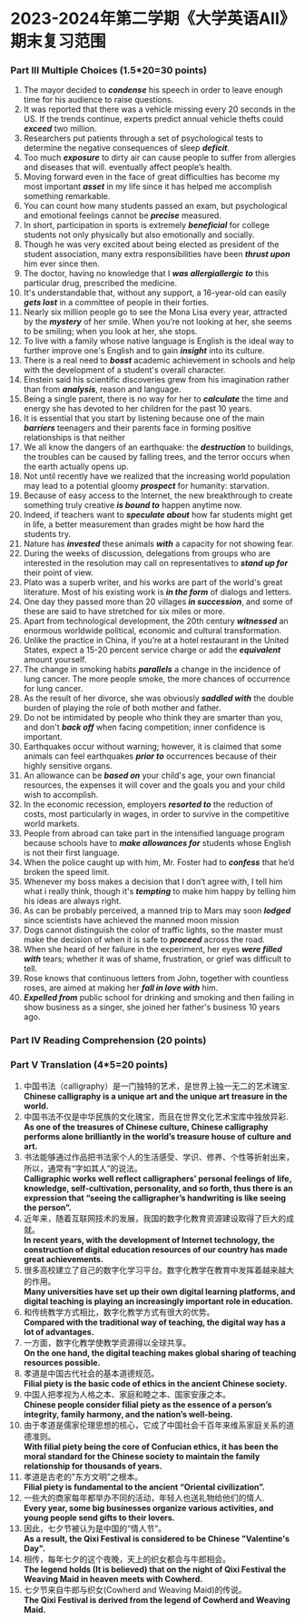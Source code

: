 # 2023-2024年第二学期《大学英语AII》期末复习范围
### Part III Multiple Choices (1.5*20=30 points)
1. The mayor decided to _**condense**_ his speech in order to leave enough time for his audience to raise questions.   
2. It was reported that there was a vehicle missing every 20 seconds in the US. If the trends continue, experts predict annual vehicle thefts could _**exceed**_ two million. 
3. Researchers put patients through a set of psychological tests to determine the negative consequences of sleep _**deficit**_. 
4. Too much _**exposure**_ to dirty air can cause people to suffer from allergies and diseases that will. eventually affect people’s health.
5. Moving forward even in the face of great difficulties has become my most important _**asset**_ in  my life since it has helped me accomplish something remarkable.
6. You can count how many students passed an exam, but psychological and emotional feelings cannot be _**precise**_ measured. 
7. In short, participation in sports is extremely _**beneficial**_ for college students not only physically but also emotionally and socially.
8. Though he was very excited about being elected as president of the student association, many extra responsibilities have been _**thrust upon**_ him ever since then.
9. The doctor, having no knowledge that I _**was allergiallergic to**_ this particular drug, prescribed the medicine.
10. It's understandable that, without any support, a 16-year-old can easily _**gets lost**_ in a committee of people in their forties.
11. Nearly six million people go to see the Mona Lisa every year, attracted by the _**mystery**_ of her smile. When you’re not looking at her, she seems to be smiling; when you look at her, she stops.
12. To live with a family whose native language is English is the ideal way to further improve one's English and to gain _**insight**_ into its culture.
13. There is a real need to _**bosst**_ academic achievement in schools and help with the development of a student's overall character.
14.	Einstein said his scientific discoveries grew from his imagination rather than from _**analysis**_, reason and language.
15.	Being a single parent, there is no way for her to _**calculate**_ the time and energy she has devoted to her children for the past 10 years.
16.	It is essential that you start by listening because one of the main _**barriers**_ teenagers and their parents face in forming positive relationships is that neither
17.	We all know the dangers of an earthquake: the _**destruction**_ to buildings, the troubles can be caused by falling trees, and the terror occurs when the earth actually opens up.
18.	Not until recently have we realized that the increasing world population may lead to a potential gloomy _**prospect**_ for humanity: starvation.  
19.	Because of easy access to the Internet, the new breakthrough to create something truly creative _**is bound to**_ happen anytime now.
20. Indeed, if teachers want to _**speculate about**_ how far students might get in life, a better measurement than grades might be how hard the students try.
21. Nature has _**invested**_ these animals _**with**_ a capacity for not showing fear.
22.	During the weeks of discussion, delegations from groups who are interested in the resolution may call on representatives to _**stand up for**_ their point of view.
23.	Plato was a superb writer, and his works are part of the world's great literature. Most of his existing work is _**in the form**_ of  dialogs and letters.
24.	One day they passed more than 20 villages _**in succession**_, and some of these are said to have stretched for six miles or more.
25.	Apart from technological development, the 20th century  _**witnessed**_ an enormous worldwide political, economic and cultural transformation.
26.	Unlike the practice in China, if you’re at a hotel restaurant in the United States, expect a 15-20 percent service charge or add the _**equivalent**_ amount yourself.
27.	The change in smoking habits _**parallels**_ a change in the incidence of lung cancer. The more people smoke, the more chances of occurrence for lung cancer.
28.	As the result of her divorce, she was obviously _**saddled with**_ the double burden of playing the role of both mother and father.
29. Do not be intimidated by people who think they are smarter than you, and don't _**back off**_ when facing competition; inner confidence is important.
30. Earthquakes occur without warning; however, it is claimed that some animals can feel earthquakes _**prior to**_ occurrences because of their highly sensitive organs.
31. An allowance can be _**based on**_ your child's age, your own financial resources, the expenses it will cover and the goals you and your child wish to accomplish.
32. In the economic recession, employers _**resorted to**_ the reduction of costs, most particularly in wages, in order to survive in the competitive world markets.
33. People from abroad can take part in the intensified language program because schools have to _**make allowances for**_ students whose English is not their first language.
34.	When the police caught up with him, Mr. Foster had to _**confess**_ that he’d broken the speed limit.
35.	Whenever my boss makes a decision that I don’t agree with, I tell him what i really think, though it's _**tempting**_ to make him happy by telling him his ideas are always right.
36.	As can be probably perceived, a manned trip to Mars may soon _**lodged**_ since scientists have achieved the manned moon mission
37.	Dogs cannot distinguish the color of traffic lights, so the master must make the decision of when it is safe to _**proceed**_ across the road.
38.	When she heard of her failure in the experiment, her eyes _**were filled with**_ tears; whether it was of shame, frustration, or grief was difficult to tell.
39.	Rose knows that continuous letters from John, together with countless roses, are aimed at making her _**fall in love with**_ him.
40. _**Expelled from**_ public school for drinking and smoking and then failing in show business as a singer, she joined her father's business 10 years ago.

### Part IV Reading Comprehension (20 points)
### Part V Translation (4*5=20 points)
1. 中国书法（calligraphy）是一门独特的艺术，是世界上独一无二的艺术瑰宝.<br>
   **Chinese calligraphy is a unique art and the unique art treasure in the world.** <br>
2. 中国书法不仅是中华民族的文化瑰宝，而且在世界文化艺术宝库中独放异彩.<br>
   **As one of the treasures of Chinese culture, Chinese calligraphy performs alone brilliantly in the world’s treasure house of culture and art.** <br>
3. 书法能够通过作品把书法家个人的生活感受、学识、修养、个性等折射出来，所以，通常有“字如其人”的说法。<br>
   **Calligraphic works well reflect calligraphers’ personal feelings of life, knowledge, self-cultivation, personality, and so forth, thus there is an expression that “seeing the calligrapher’s handwriting is like seeing the person”.** <br>
4. 近年来，随着互联网技术的发展，我国的数字化教育资源建设取得了巨大的成就。<br>
   **In recent years, with the development of Internet technology, the construction of digital education resources of our country has made great achievements.** <br>
5. 很多高校建立了自己的数字化学习平台。数字化教学在教育中发挥着越来越大的作用。<br>
   **Many universities have set up their own digital learning platforms, and digital teaching is playing an increasingly important role in education.** <br>
6. 和传统教学方式相比，数字化教学方式有很大的优势。<br>
   **Compared with the traditional way of teaching, the digital way has a lot of advantages.** <br>
7. 一方面，数字化教学使教学资源得以全球共享。<br>
   **On the one hand, the digital teaching makes global sharing of teaching resources possible.** <br>
8. 孝道是中国古代社会的基本道德规范。<br>
   **Filial piety is the basic code of ethics in the ancient Chinese society.** <br>
9. 中国人把孝视为人格之本、家庭和睦之本、国家安康之本。<br>
   **Chinese people consider filial piety as the essence of a person’s integrity, family harmony, and the nation’s well-being.** <br>
10. 由于孝道是儒家伦理思想的核心，它成了中国社会千百年来维系家庭关系的道德准则。<br>
   **With filial piety being the core of Confucian ethics, it has been the moral standard for the Chinese society to maintain the family relationship for thousands of years.** <br>
11. 孝道是古老的"东方文明"之根本。<br>
   **Filial piety is fundamental to the ancient “Oriental civilization”.** <br>
12. 一些大的商家每年都举办不同的活动，年轻人也送礼物给他们的情人.<br>
   **Every year, some big businesses organize various activities, and young people send gifts to their lovers.** <br>
13. 因此，七夕节被认为是中国的“情人节”。<br>
   **As a result, the Qixi Festival is considered to be Chinese "Valentine's Day".** <br>
14. 相传，每年七夕的这个夜晚，天上的织女都会与牛郎相会。<br>
   **The legend holds (It is believed) that on the night of Qixi Festival the Weaving Maid in heaven meets with Cowherd.** <br>
15. 七夕节来自牛郎与织女(Cowherd and Weaving Maid)的传说。<br>
   **The Qixi Festival is derived from the legend of Cowherd and Weaving Maid.** <br>
